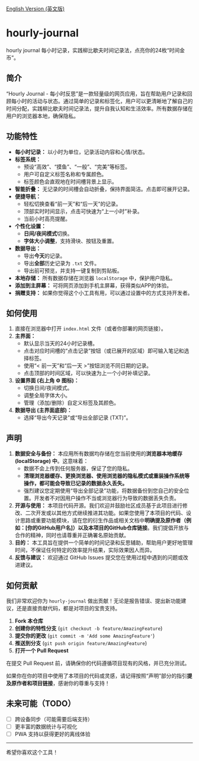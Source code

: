 [English Version (英文版)](readme_en.md)

# hourly-journal

hourly journal 每小时记录，实践柳比歇夫时间记录法，点亮你的24枚“时间金币”。

## 简介

“Hourly Journal - 每小时反思”是一款轻量级的网页应用，旨在帮助用户记录和回顾每小时的活动与状态。通过简单的记录和标签化，用户可以更清晰地了解自己的时间分配，实践柳比歇夫时间记录法，提升自我认知和生活效率。所有数据存储在用户的浏览器本地，确保隐私。

## 功能特性

* **每小时记录：** 以小时为单位，记录活动内容和心情/状态。
* **标签系统：**
    * 预设“高效”、“摸鱼”、“一般”、“完美”等标签。
    * 用户可自定义标签名称和专属颜色。
    * 标签颜色会直观地在时间槽背景上显示。
* **智能折叠：** 无记录的时间槽会自动折叠，保持界面简洁。点击即可展开记录。
* **便捷导航：**
    * 轻松切换查看“前一天”和“后一天”的记录。
    * 顶部实时时间显示，点击可快速为“上一小时”补录。
    * 当前小时高亮提醒。
* **个性化设置：**
    * **日间/夜间模式**切换。
    * **字体大小调整**，支持滑块、按钮及重置。
* **数据导出：**
    * 导出**今天**的记录。
    * 导出**全部**历史记录为 `.txt` 文件。
    * 导出前可预览，并支持一键复制到剪贴板。
* **本地存储：** 所有数据存储在浏览器 `localStorage` 中，保护用户隐私。
* **添加到主屏幕：** 可将网页添加到手机主屏幕，获得类似APP的体验。
* **捐赠支持：** 如果你觉得这个小工具有用，可以通过设置中的方式支持开发者。

## 如何使用

1.  直接在浏览器中打开 `index.html` 文件（或者你部署的网页链接）。
2.  **主界面：**
    * 默认显示当天的24小时记录槽。
    * 点击对应时间槽的“点击记录”按钮（或已展开的区域）即可输入笔记和选择标签。
    * 使用“< 前一天”和“后一天 >”按钮浏览不同日期的记录。
    * 点击顶部的时间区域，可以快速为上一个小时补填记录。
3.  **设置界面 (右上角 ⚙️ 图标)：**
    * 切换日间/夜间模式。
    * 调整全局字体大小。
    * 管理（添加/删除）自定义标签及其颜色。
4.  **数据导出 (主界面底部)：**
    * 选择“导出今天记录”或“导出全部记录 (TXT)”。

## 声明

1.  **数据安全与备份：** 本应用所有数据均存储在您当前使用的**浏览器本地缓存 (localStorage) 中**。这意味着：
    * 数据不会上传到任何服务器，保证了您的隐私。
    * **清理浏览器缓存、更换浏览器、使用浏览器的隐私模式或重装操作系统等操作，都可能会导致已记录的数据永久丢失。**
    * 强烈建议您定期使用“导出全部记录”功能，将数据备份到您自己的安全位置。开发者不对因用户操作不当或浏览器行为导致的数据丢失负责。
2.  **开源与使用：** 本项目代码开源。我们欢迎并鼓励社区成员基于此项目进行修改、二次开发或以其他方式继续推进其功能。如果您使用了本项目的代码、设计思路或重要功能模块，请在您的衍生作品或相关文档中**明确提及原作者（例如：[你的GitHub用户名]）以及本项目的GitHub仓库链接**。我们提倡开放与合作的精神，同时也请尊重并正确署名原始贡献。
3.  **目的：** 本工具旨在提供一个简单的时间记录和反思辅助，帮助用户更好地管理时间，不保证任何特定的效率提升结果，实际效果因人而异。
4.  **反馈与建议：** 欢迎通过 GitHub Issues 提交您在使用过程中遇到的问题或改进建议。

## 如何贡献

我们非常欢迎你为 `hourly-journal` 做出贡献！无论是报告错误、提出新功能建议，还是直接贡献代码，都是对项目的宝贵支持。

1.  **Fork 本仓库**
2.  **创建你的特性分支** (`git checkout -b feature/AmazingFeature`)
3.  **提交你的更改** (`git commit -m 'Add some AmazingFeature'`)
4.  **推送到分支** (`git push origin feature/AmazingFeature`)
5.  **打开一个 Pull Request**

在提交 Pull Request 前，请确保你的代码遵循项目现有的风格，并已充分测试。

如果你在你的项目中使用了本项目的代码或灵感，请记得按照“声明”部分的指引**提及原作者和项目链接**，感谢你的尊重与支持！

## 未来可能（TODO）

* [ ] 跨设备同步（可能需要后端支持）
* [ ] 更丰富的数据统计与可视化
* [ ] PWA 支持以获得更好的离线体验

---

希望你喜欢这个工具！
